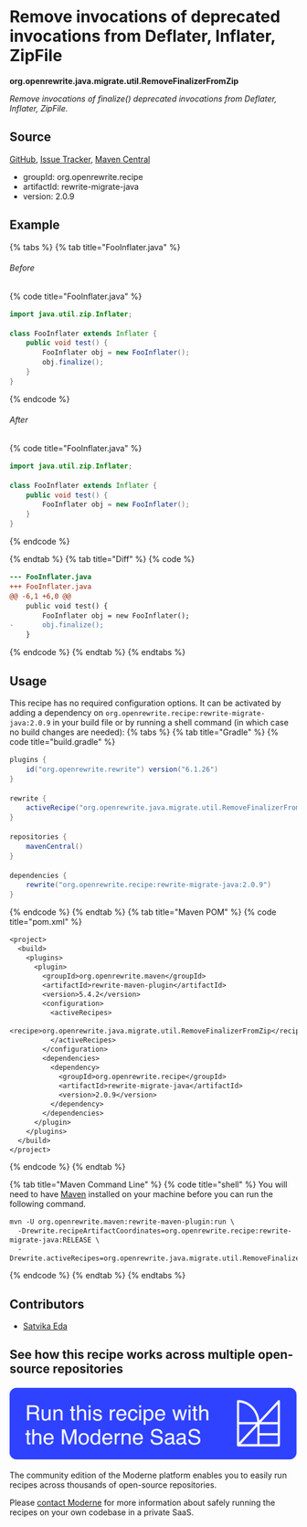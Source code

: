 # Remove invocations of deprecated invocations from Deflater, Inflater, ZipFile 

**org.openrewrite.java.migrate.util.RemoveFinalizerFromZip**

_Remove invocations of finalize() deprecated invocations from Deflater, Inflater, ZipFile._

## Source

[GitHub](https://github.com/openrewrite/rewrite-migrate-java/blob/main/src/main/java/org/openrewrite/java/migrate/util/RemoveFinalizerFromZip.java), [Issue Tracker](https://github.com/openrewrite/rewrite-migrate-java/issues), [Maven Central](https://central.sonatype.com/artifact/org.openrewrite.recipe/rewrite-migrate-java/2.0.9/jar)

* groupId: org.openrewrite.recipe
* artifactId: rewrite-migrate-java
* version: 2.0.9

## Example


{% tabs %}
{% tab title="FooInflater.java" %}

###### Before
{% code title="FooInflater.java" %}
```java
import java.util.zip.Inflater;

class FooInflater extends Inflater {
    public void test() {
        FooInflater obj = new FooInflater();
        obj.finalize();
    }
}
```
{% endcode %}

###### After
{% code title="FooInflater.java" %}
```java
import java.util.zip.Inflater;

class FooInflater extends Inflater {
    public void test() {
        FooInflater obj = new FooInflater();
    }
}
```
{% endcode %}

{% endtab %}
{% tab title="Diff" %}
{% code %}
```diff
--- FooInflater.java
+++ FooInflater.java
@@ -6,1 +6,0 @@
    public void test() {
        FooInflater obj = new FooInflater();
-       obj.finalize();
    }
```
{% endcode %}
{% endtab %}
{% endtabs %}


## Usage

This recipe has no required configuration options. It can be activated by adding a dependency on `org.openrewrite.recipe:rewrite-migrate-java:2.0.9` in your build file or by running a shell command (in which case no build changes are needed): 
{% tabs %}
{% tab title="Gradle" %}
{% code title="build.gradle" %}
```groovy
plugins {
    id("org.openrewrite.rewrite") version("6.1.26")
}

rewrite {
    activeRecipe("org.openrewrite.java.migrate.util.RemoveFinalizerFromZip")
}

repositories {
    mavenCentral()
}

dependencies {
    rewrite("org.openrewrite.recipe:rewrite-migrate-java:2.0.9")
}
```
{% endcode %}
{% endtab %}
{% tab title="Maven POM" %}
{% code title="pom.xml" %}
```markup
<project>
  <build>
    <plugins>
      <plugin>
        <groupId>org.openrewrite.maven</groupId>
        <artifactId>rewrite-maven-plugin</artifactId>
        <version>5.4.2</version>
        <configuration>
          <activeRecipes>
            <recipe>org.openrewrite.java.migrate.util.RemoveFinalizerFromZip</recipe>
          </activeRecipes>
        </configuration>
        <dependencies>
          <dependency>
            <groupId>org.openrewrite.recipe</groupId>
            <artifactId>rewrite-migrate-java</artifactId>
            <version>2.0.9</version>
          </dependency>
        </dependencies>
      </plugin>
    </plugins>
  </build>
</project>
```
{% endcode %}
{% endtab %}

{% tab title="Maven Command Line" %}
{% code title="shell" %}
You will need to have [Maven](https://maven.apache.org/download.cgi) installed on your machine before you can run the following command.

```shell
mvn -U org.openrewrite.maven:rewrite-maven-plugin:run \
  -Drewrite.recipeArtifactCoordinates=org.openrewrite.recipe:rewrite-migrate-java:RELEASE \
  -Drewrite.activeRecipes=org.openrewrite.java.migrate.util.RemoveFinalizerFromZip
```
{% endcode %}
{% endtab %}
{% endtabs %}

## Contributors
* [Satvika Eda](mailto:satvika164.reddy@gmail.com)


## See how this recipe works across multiple open-source repositories

[![Moderne Link Image](/.gitbook/assets/ModerneRecipeButton.png)](https://app.moderne.io/recipes/org.openrewrite.java.migrate.util.RemoveFinalizerFromZip)

The community edition of the Moderne platform enables you to easily run recipes across thousands of open-source repositories.

Please [contact Moderne](https://moderne.io/product) for more information about safely running the recipes on your own codebase in a private SaaS.
